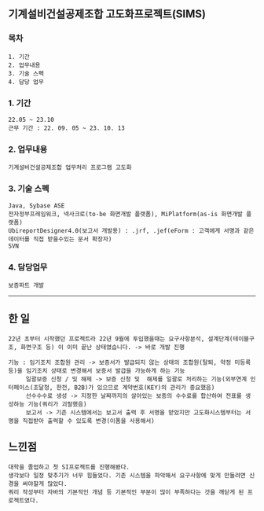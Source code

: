## 기계설비건설공제조합 고도화프로젝트(SIMS)

### 목차
    1. 기간
    2. 업무내용
    3. 기술 스펙
    4. 담당 업무

### 1. 기간
    22.05 ~ 23.10
    근무 기간 : 22. 09. 05 ~ 23. 10. 13

### 2. 업무내용
    기계설비건설공제조합 업무처리 프로그램 고도화

### 3. 기술 스펙
    Java, Sybase ASE
    전자정부프레임워크, 넥사크로(to-be 화면개발 플랫폼), MiPlatform(as-is 화면개발 플랫폼)
    UbireportDesigner4.0(보고서 개발용) : .jrf, .jef(eForm : 고객에게 서명과 같은 데이터를 직접 받을수있는 문서 확장자)
    SVN

### 4. 담당업무
    보증파트 개발

-----------

## 한 일
    22년 초부터 시작했던 프로젝트라 22년 9월에 투입했을때는 요구사항분석, 설계단계(테이블구조, 화면구조 등) 이 이미 끝난 상태였습니다. -> 바로 개발 진행

    기능 : 임기조치 조합원 관리 -> 보증서가 발급되지 않는 상태의 조합원(탈퇴, 약정 미등록 등)을 임기조치 상태로 변경해서 보증서 발급을 가능하게 하는 기능
         일괄보증 신청 / 및 해제 -> 보증 신청 및  해제를 일괄로 처리하는 기능(외부연계 인터페이스(조달청, 한전, B2B)가 있으므로 계약번호(KEY)의 관리가 중요했음)
         선수수수료 생성 -> 지정한 날짜까지의 살아있는 보증의 수수료를 합산하여 전표를 생성하능 기능(쿼리가 괴랄했음)
         보고서 -> 기존 시스템에서는 보고서 출력 후 서명을 받았지만 고도화시스템부터는 서명을 직접받아 출력할 수 있도록 변경(이폼을 사용해서)

## 느낀점
    대학을 졸업하고 첫 SI프로젝트를 진행해봤다.
    생각보다 일정 맞추기가 너무 힘들었다. 기존 시스템을 파악해서 요구사항에 맞게 만들려면 신경을 써야할게 많았다.
    쿼리 작성부터 자바의 기본적인 개념 등 기본적인 부분이 많이 부족하다는 것을 깨닫게 된 프로젝트였다.
    